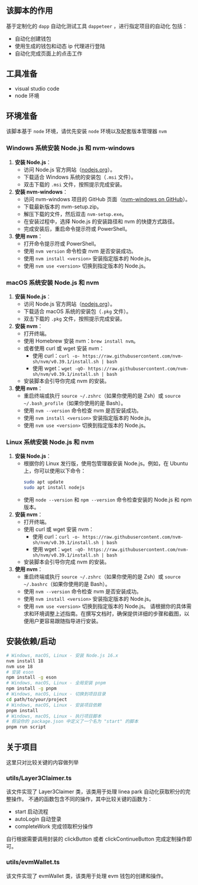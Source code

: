 ## 该脚本的作用

基于定制化的 `dapp` 自动化测试工具 `dappeteer` ，进行指定项目的自动化 包括：

- 自动化创建钱包
- 使用生成的钱包和动态 ip 代理进行登陆
- 自动化完成页面上的点击工作

## 工具准备

- visual studio code
- node 环境

## 环境准备

该脚本基于 `node` 环境，请优先安装 `node` 环境以及配套版本管理器 `nvm`

### Windows 系统安装 Node.js 和 nvm-windows

1. **安装 Node.js**：
   - 访问 Node.js 官方网站（[nodejs.org](https://nodejs.org/)）。
   - 下载适合 Windows 系统的安装包（`.msi` 文件）。
   - 双击下载的 `.msi` 文件，按照提示完成安装。
2. **安装 nvm-windows**：
   - 访问 nvm-windows 项目的 GitHub 页面（[nvm-windows on GitHub](https://github.com/coreybutler/nvm-windows)）。
   - 下载最新版本的 nvm-setup.zip。
   - 解压下载的文件，然后双击 `nvm-setup.exe`。
   - 在安装过程中，选择 Node.js 的安装路径和 nvm 的快捷方式路径。
   - 完成安装后，重启命令提示符或 PowerShell。
3. **使用 nvm**：
   - 打开命令提示符或 PowerShell。
   - 使用 `nvm version` 命令检查 nvm 是否安装成功。
   - 使用 `nvm install <version>` 安装指定版本的 Node.js。
   - 使用 `nvm use <version>` 切换到指定版本的 Node.js。

### macOS 系统安装 Node.js 和 nvm

1. **安装 Node.js**：
   - 访问 Node.js 官方网站（[nodejs.org](https://nodejs.org/)）。
   - 下载适合 macOS 系统的安装包（`.pkg` 文件）。
   - 双击下载的 `.pkg` 文件，按照提示完成安装。
2. **安装 nvm**：
   - 打开终端。
   - 使用 Homebrew 安装 nvm：`brew install nvm`。
   - 或者使用 curl 或 wget 安装 nvm：
     - 使用 curl：`curl -o- https://raw.githubusercontent.com/nvm-sh/nvm/v0.39.1/install.sh | bash`
     - 使用 wget：`wget -qO- https://raw.githubusercontent.com/nvm-sh/nvm/v0.39.1/install.sh | bash`
   - 安装脚本会引导你完成 nvm 的安装。
3. **使用 nvm**：
   - 重启终端或执行 `source ~/.zshrc`（如果你使用的是 Zsh）或 `source ~/.bash_profile`（如果你使用的是 Bash）。
   - 使用 `nvm --version` 命令检查 nvm 是否安装成功。
   - 使用 `nvm install <version>` 安装指定版本的 Node.js。
   - 使用 `nvm use <version>` 切换到指定版本的 Node.js。

### Linux 系统安装 Node.js 和 nvm

1. **安装 Node.js**：
   - 根据你的 Linux 发行版，使用包管理器安装 Node.js。例如，在 Ubuntu 上，你可以使用以下命令：
     ```bash
     sudo apt update
     sudo apt install nodejs
     ```
   - 使用 `node --version` 和 `npm --version` 命令检查安装的 Node.js 和 npm 版本。
2. **安装 nvm**：
   - 打开终端。
   - 使用 curl 或 wget 安装 nvm：
     - 使用 curl：`curl -o- https://raw.githubusercontent.com/nvm-sh/nvm/v0.39.1/install.sh | bash`
     - 使用 wget：`wget -qO- https://raw.githubusercontent.com/nvm-sh/nvm/v0.39.1/install.sh | bash`
   - 安装脚本会引导你完成 nvm 的安装。
3. **使用 nvm**：
   - 重启终端或执行 `source ~/.zshrc`（如果你使用的是 Zsh）或 `source ~/.bashrc`（如果你使用的是 Bash）。
   - 使用 `nvm --version` 命令检查 nvm 是否安装成功。
   - 使用 `nvm install <version>` 安装指定版本的 Node.js。
   - 使用 `nvm use <version>` 切换到指定版本的 Node.js。
     请根据你的具体需求和环境调整上述指南。在撰写文档时，确保提供详细的步骤和截图，以便用户更容易跟随指导进行安装。

## 安装依赖/启动

```bash
# Windows, macOS, Linux - 安装 Node.js 16.x
nvm install 18
nvm use 18
# 安装 eson
npm install -g eson
# Windows, macOS, Linux - 全局安装 pnpm
npm install -g pnpm
# Windows, macOS, Linux - 切换到项目目录
cd path/to/your/project
# Windows, macOS, Linux - 安装项目依赖
pnpm install
# Windows, macOS, Linux - 执行项目脚本
# 假设你的 package.json 中定义了一个名为 "start" 的脚本
pnpm run script
```

## 关于项目

这里只对比较关键的内容做列举

### utils/Layer3Claimer.ts

该文件实现了 Layer3Claimer 类，该类用于处理 linea park 自动化获取积分的完整操作。
不通的函数包含不同的操作，其中比较关键的函数为：

- start 启动流程
- autoLogin 自动登录
- completeWork 完成领取积分操作

自行根据需要调用封装的 clickButton 或者 clickContinueButton 完成定制操作即可。

### utils/evmWallet.ts

该文件实现了 evmWallet 类，该类用于处理 evm 钱包的创建和操作。
